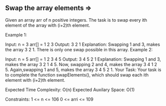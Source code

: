 Swap the array elements  =>
-----------------------


Given an array arr of n positive integers. The task is to swap every ith element of the array with (i+2)th element.

Example 1:

Input:
n = 3
arr[] = 1 2 3
Output:
3 2 1
Explanation:
Swapping 1 and 3, makes the array 3 2 1. There is only one swap possible in this array.
Example 2:

Input:
n = 5
arr[] = 1 2 3 4 5
Output:
3 4 5 2 1
Explanation:
Swapping 1 and 3, makes the array 3 2 1 4 5.
Now, swapping 2 and 4, makes the array 3 4 1 2 5. 
Again,swapping 1 and 5, makes the array 3 4 5 2 1.
Your Task:
Your task is to complete the function swapElements(), which should swap each ith element with (i+2)th element.

Expected Time Complexity: O(n)
Expected Auxilary Space: O(1)

Constraints:
1 <= n <= 106
0 <= arri <= 109


